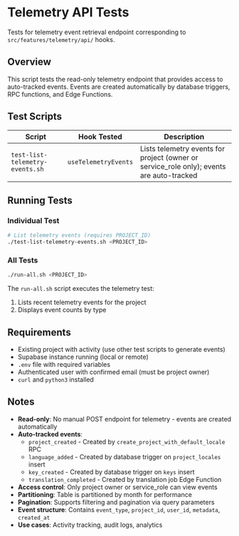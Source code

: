 # Telemetry API Tests

Tests for telemetry event retrieval endpoint corresponding to `src/features/telemetry/api/` hooks.

## Overview

This script tests the read-only telemetry endpoint that provides access to auto-tracked events. Events are created automatically by database triggers, RPC functions, and Edge Functions.

## Test Scripts

| Script                          | Hook Tested          | Description                                                                              |
| ------------------------------- | -------------------- | ---------------------------------------------------------------------------------------- |
| `test-list-telemetry-events.sh` | `useTelemetryEvents` | Lists telemetry events for project (owner or service_role only); events are auto-tracked |

## Running Tests

### Individual Test

```bash
# List telemetry events (requires PROJECT_ID)
./test-list-telemetry-events.sh <PROJECT_ID>
```

### All Tests

```bash
./run-all.sh <PROJECT_ID>
```

The `run-all.sh` script executes the telemetry test:

1. Lists recent telemetry events for the project
2. Displays event counts by type

## Requirements

- Existing project with activity (use other test scripts to generate events)
- Supabase instance running (local or remote)
- `.env` file with required variables
- Authenticated user with confirmed email (must be project owner)
- `curl` and `python3` installed

## Notes

- **Read-only**: No manual POST endpoint for telemetry - events are created automatically
- **Auto-tracked events**:
  - `project_created` - Created by `create_project_with_default_locale` RPC
  - `language_added` - Created by database trigger on `project_locales` insert
  - `key_created` - Created by database trigger on `keys` insert
  - `translation_completed` - Created by translation job Edge Function
- **Access control**: Only project owner or service_role can view events
- **Partitioning**: Table is partitioned by month for performance
- **Pagination**: Supports filtering and pagination via query parameters
- **Event structure**: Contains `event_type`, `project_id`, `user_id`, `metadata`, `created_at`
- **Use cases**: Activity tracking, audit logs, analytics
